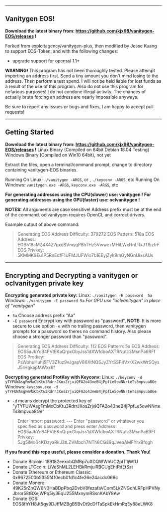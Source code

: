 -----
Vanitygen EOS!
-----

**Download the latest binary from: https://github.com/kjx98/vanitygen-EOS/releases !**

Forked from exploitagency/vanitygen-plus, then modified by Jesse Kuang
to support EOS-Token, and with the following changes:

 + upgrade support for openssl 1.1+

**WARNING!** This program has not been thoroughly tested.  Please attempt importing an address first.
Send a tiny amount you don't mind losing to the address.  Then perform a test spend.
I will not be held liable for lost funds as a result of the use of this program.
Also do not use this program for nefarious purposes! I do not condone illegal activity.
The chances of actually brute forcing an address are nearly impossible anyways.

Be sure to report any issues or bugs and fixes, I am happy to accept pull requests!

-----
Getting Started
-----
**Download the latest binary from: https://github.com/kjx98/vanitygen-EOS/releases !**
Linux Binary (Compiled on 64bit Debian 18.04 Testing)
Windows Binary (Compiled on Win10 64bit), not yet

Extract the files,
open a terminal/command prompt,
change to directory containing vanitygen-EOS binaries.

Running On Linux: `./vanitygen -ARGS`, or , `./keyconv -ARGS`, etc
Running On Windows: `vanitygen.exe -ARGS`, `keyconv.exe -ARGS`, etc

**For generating addresses using the CPU(slower) use: vanitygen !**
**For generating addresses using the GPU(faster) use: oclvanitygen !**

**NOTES:**	All arguments are case sensitive!
	Address prefix must be at the end of the command.
	oclvanitygen requires OpenCL and correct drivers.

Example output of above command:
>Generating EOS Address
>Difficulty: 379272
>EOS Pattern: 518a
>EOS Address: EOS518aMZ4X4Z7gxdSVmygP8hTHz5VwwezMHiLWxHnLRxJT9jztrF
>EOS Privkey: 5KMMK9Eu1P5RnEdfF1UFMJUFWio7b1EEyjZyk9mGyNGnUixsAUs

-----
Encrypting and Decrypting a vanitygen or oclvanitygen private key
-----
**Encrypting generated private key:**
Linux: `./vanitygen -E password  5a`
Windows: `./vanitygen -E password 5a`
*For GPU use "oclvanitygen" in place of "vanitygen"*

 * `5a` Choose address prefix "Aa"
 * `-E password` Encrypt key with password as "password",
**NOTE:** It is more secure to use option `-e` with no trailing password,
then vanitygen prompts for a password so theres no command history.
Also please choose a stronger password than "password".

>Generating EOS Address
>Difficulty: 112
>EOS Pattern: 5a
>EOS Address: EOS5aJkYcB4FVtEKaQrpxGbyJss1dXWfdboAXTRNutc3MsnPa6RFf
>EOS Protkey: PsWohuHuhj5FV3Z1uz9vJgapV86XtNQSJyZYrSSF4VxrX2wkWrSQysJ5rHgkapMWxx6f

**Decrypting generated ProtKey with Keyconv:**
Linux: `./keyconv -d yTYFUWAsgFmMxCbKtu3RdrrJXosZrjxiQFA2o43neB4jPpfLe5owNNrteTs8mpvua8Ge`
Windows: `keyconv.exe -d yTYFUWAsgFmMxCbKtu3RdrrJXosZrjxiQFA2o43neB4jPpfLe5owNNrteTs8mpvua8Ge`

 * `-d` means decrypt the protected key of "yTYFUWAsgFmMxCbKtu3RdrrJXosZrjxiQFA2o43neB4jPpfLe5owNNrteTs8mpvua8Ge"

>Enter import password:  --- Enter "password" or whatever you specified as password and press enter
>Address: EOS5aJkYcB4FVtEKaQrpxGbyJss1dXWfdboAXTRNutc3MsnPa6RFf
>Privkey: 5Jg5iMo64KDzyaRkJ3tLZVMbch7NTh8CG89qJveaAMFYrxBfqgh

**If you found this repo useful, please consider a donation.  Thank You!**

 * Donate Bitcoin: 189182eexobQMBp7uXDQWWhUC2ptT1jWfU
 * Donate LTCcoin: LiVeShML2LEHBkRmjuiRBCUgEhtRdEtSst
 * Donate Ethereum or Ethereum Classic: 0x9672500b5355f410ecb01d1c4fe26e24acdc068c
 * Donate Monero: 49K25rZnQW6N3HaBDpPbq2DvbV8fezafaVCom5LkZNGqhLRFpHPVNyJbror58tBXejWPq5iy3EqU255MxnymRSsnKAbY8Aw
 * Donate EOS: EOS8fhYH8Jt5gy9DJffMZBgB5BvDt9cDfTaSpkEkHmRqEy88eLWK8
